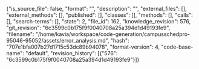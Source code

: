 {"is_source_file": false, "format": "", "description": "", "external_files": [], "external_methods": [], "published": [], "classes": [], "methods": [], "calls": [], "search-terms": [], "state": 2, "file_id": 162, "knowledge_revision": 576, "git_revision": "6c3599c0b175f9f0040708a25a394d1d49193fe9", "filename": "/home/kavia/workspace/code-generation/campusschedpro-95046-95052/assets/error_analysis.md", "hash": "707e1bfa007b27d1715c53dc89b94078", "format-version": 4, "code-base-name": "default", "revision_history": [{"576": "6c3599c0b175f9f0040708a25a394d1d49193fe9"}]}